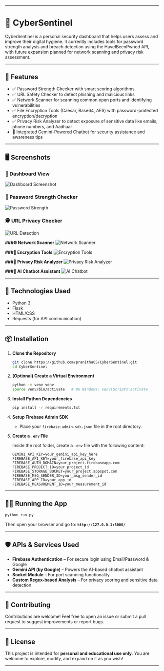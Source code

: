 
---


# 🔐 CyberSentinel

CyberSentinel is a personal security dashboard that helps users assess and improve their digital hygiene. It currently includes tools for password strength analysis and breach detection using the HaveIBeenPwned API, with future expansion planned for network scanning and privacy risk assessment.

---

## 🚀 Features

- ✅ Password Strength Checker with smart scoring algorithms  
- ✅ URL Safety Checker to detect phishing and malicious links  
- ✅ Network Scanner for scanning common open ports and identifying vulnerabilities  
- ✅ File Encryption Tools (Caesar, Base64, AES) with password-protected encryption/decryption  
- ✅ Privacy Risk Analyzer to detect exposure of sensitive data like emails, phone numbers, and Aadhaar  
- 💬 Integrated Gemini-Powered Chatbot for security assistance and awareness tips  


---

## 🖥️ Screenshots

### 🧩 Dashboard View
![Dashboard Screenshot](images/csdashboard.gif)

### 🔐 Password Strength Checker
![Password Strength](images/pwdchecker.png)

### 🕵️ URL Privacy Checker
![URL Detection](images/urlchecker.png)

**###🌐 Network Scanner**
![Network Scanner](images/network-scanner.png)

**###🧬 Encryption Tools**
![Encryption Tools](images/encryption.png)

**###🧠 Privacy Risk Analyzer**
![Privacy Risk Analyzer](images/pra.png)

**###💬 AI Chatbot Assistant**
![AI Chatbot](images/chatbot.png)


---

## 🧪 Technologies Used

- Python 3  
- Flask  
- HTML/CSS  
- Requests (for API communication)

---

## 📦 Installation

1. **Clone the Repository**

   ```bash
   git clone https://github.com/pranitha05/CyberSentinel.git
   cd CyberSentinel
   ```

2. **(Optional) Create a Virtual Environment**

   ```bash
   python -m venv venv
   source venv/bin/activate   # On Windows: venv\Scripts\activate
   ```

3. **Install Python Dependencies**

   ```bash
   pip install -r requirements.txt
   ```

4. **Setup Firebase Admin SDK**

   * Place your `firebase-admin-sdk.json` file in the root directory.

5. **Create a `.env` File**

   Inside the root folder, create a `.env` file with the following content:

   ```env
   GEMINI_API_KEY=your_gemini_api_key_here
   FIREBASE_API_KEY=your_firebase_api_key
   FIREBASE_AUTH_DOMAIN=your_project.firebaseapp.com
   FIREBASE_PROJECT_ID=your_project_id
   FIREBASE_STORAGE_BUCKET=your_project.appspot.com
   FIREBASE_MSG_SENDER_ID=your_msg_sender_id
   FIREBASE_APP_ID=your_app_id
   FIREBASE_MEASUREMENT_ID=your_measurement_id
   ```

---

## 🧑‍💻 Running the App

```bash
python run.py
```

Then open your browser and go to:
**`http://127.0.0.1:5000/`**

---

## 🛡️ APIs & Services Used

* **Firebase Authentication** – For secure login using Email/Password & Google
* **Gemini API (by Google)** – Powers the AI-based chatbot assistant
* **Socket Module** – For port scanning functionality
* **Custom Regex-based Analysis** – For privacy scoring and sensitive data detection

---



## 🤝 Contributing

Contributions are welcome!
Feel free to open an issue or submit a pull request to suggest improvements or report bugs.

---

## 📄 License

This project is intended for **personal and educational use only**.
You are welcome to explore, modify, and expand on it as you wish!

---



